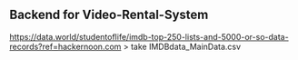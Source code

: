 ## Backend for Video-Rental-System

https://data.world/studentoflife/imdb-top-250-lists-and-5000-or-so-data-records?ref=hackernoon.com > take IMDBdata_MainData.csv
